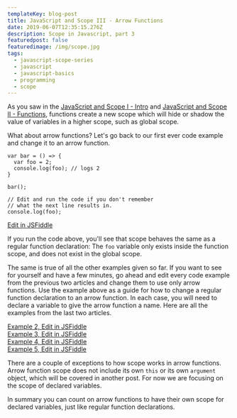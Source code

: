 ```yaml
---
templateKey: blog-post
title: JavaScript and Scope III - Arrow Functions
date: 2019-06-07T12:35:15.276Z
description: Scope in Javascript, part 3
featuredpost: false
featuredimage: /img/scope.jpg
tags:
  - javascript-scope-series
  - javascript
  - javascript-basics
  - programming
  - scope
---
```

As you saw in the [JavaScript and Scope I - Intro](/blog/2019-06-01-javascript-and-scope/) and [JavaScript and Scope II - Functions](/blog/2020-06-03-javascript-and-scope-ii/), functions create a new scope which will hide or shadow the value of variables in a higher scope, such as global scope.

What about arrow functions? Let's go back to our first ever code example and change it to an arrow function.

```js{1}
var bar = () => {
  var foo = 2;
  console.log(foo); // logs 2
}

bar();

// Edit and run the code if you don't remember
// what the next line results in.
console.log(foo);
```
<div class="jsfiddle-link">
  <a href="https://jsfiddle.net/tchaffee/xqtwu138/" target="_blank">Edit in JSFiddle</a>
</div>

If you run the code above, you'll see that scope behaves the same as a regular function declaration: The `foo` variable only exists inside the function scope, and does not exist in the global scope.

The same is true of all the other examples given so far. If you want to see for yourself and have a few minutes, go ahead and edit every code example from the previous two articles and change them to use only arrow functions. Use the example above as a guide for how to change a regular function declaration to an arrow function. In each case, you will need to declare a variable to give the arrow function a name. Here are all the examples from the last two articles.

<div class="jsfiddle-link">
  <a href="https://jsfiddle.net/tchaffee/0oy9jc1n/2/" target="_blank">Example 2, Edit in JSFiddle</a>
</div>

<div class="jsfiddle-link">
  <a href="https://jsfiddle.net/tchaffee/0jwyg6za/" target="_blank">Example 3, Edit in JSFiddle</a>
</div>

<div class="jsfiddle-link">
  <a href="https://jsfiddle.net/tchaffee/bue5zf9w/" target="_blank">Example 4, Edit in JSFiddle</a>
</div>

<div class="jsfiddle-link">
  <a href="https://jsfiddle.net/tchaffee/x3f1Ln8e/" target="_blank">Example 5, Edit in JSFiddle</a>
</div>

There are a couple of exceptions to how scope works in arrow functions. Arrow function scope does not include its own `this` or its own `argument` object, which will be covered in another post. For now we are focusing on the scope of declared variables.

In summary you can count on arrow functions to have their own scope for declared variables, just like regular function declarations.